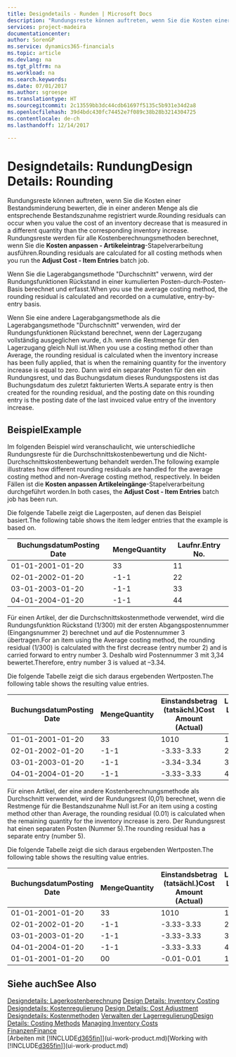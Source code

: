```yaml
---
title: Designdetails - Runden | Microsoft Docs
description: "Rundungsreste können auftreten, wenn Sie die Kosten einer Bestandsminderung bewerten, die in einer anderen Menge als die entsprechende Bestandszunahme registriert wurde. Rundungsreste werden für alle Kostenberechnungsmethoden berechnet, wenn Sie die **Kosten anpassen - Artikeleintrag**-Stapelverarbeitung ausführen."
services: project-madeira
documentationcenter: 
author: SorenGP
ms.service: dynamics365-financials
ms.topic: article
ms.devlang: na
ms.tgt_pltfrm: na
ms.workload: na
ms.search.keywords: 
ms.date: 07/01/2017
ms.author: sgroespe
ms.translationtype: HT
ms.sourcegitcommit: 2c13559bb3dc44cdb61697f5135c5b931e34d2a8
ms.openlocfilehash: 39d4bdc430fc74452e7f089c38b28b3214304725
ms.contentlocale: de-ch
ms.lasthandoff: 12/14/2017

---
```

# <a name="design-details-rounding"></a><span data-ttu-id="ca2ba-104">Designdetails: Rundung</span><span class="sxs-lookup"><span data-stu-id="ca2ba-104">Design Details: Rounding</span></span>
<span data-ttu-id="ca2ba-105">Rundungsreste können auftreten, wenn Sie die Kosten einer Bestandsminderung bewerten, die in einer anderen Menge als die entsprechende Bestandszunahme registriert wurde.</span><span class="sxs-lookup"><span data-stu-id="ca2ba-105">Rounding residuals can occur when you value the cost of an inventory decrease that is measured in a different quantity than the corresponding inventory increase.</span></span> <span data-ttu-id="ca2ba-106">Rundungsreste werden für alle Kostenberechnungsmethoden berechnet, wenn Sie die **Kosten anpassen - Artikeleintrag**-Stapelverarbeitung ausführen.</span><span class="sxs-lookup"><span data-stu-id="ca2ba-106">Rounding residuals are calculated for all costing methods when you run the **Adjust Cost - Item Entries** batch job.</span></span>  

 <span data-ttu-id="ca2ba-107">Wenn Sie die Lagerabgangsmethode "Durchschnitt" verwenn, wird der Rundungsfunktionen Rückstand in einer kumulierten Posten-durch-Posten-Basis berechnet und erfasst.</span><span class="sxs-lookup"><span data-stu-id="ca2ba-107">When you use the average costing method, the rounding residual is calculated and recorded on a cumulative, entry-by-entry basis.</span></span>  

 <span data-ttu-id="ca2ba-108">Wenn Sie eine andere Lagerabgangsmethode als die Lagerabgangsmethode "Durchschnitt" verwenden, wird der Rundungsfunktionen Rückstand berechnet, wenn der Lagerzugang vollständig ausgeglichen wurde, d.h. wenn die Restmenge für den Lagerzugang gleich Null ist.</span><span class="sxs-lookup"><span data-stu-id="ca2ba-108">When you use a costing method other than Average, the rounding residual is calculated when the inventory increase has been fully applied, that is when the remaining quantity for the inventory increase is equal to zero.</span></span> <span data-ttu-id="ca2ba-109">Dann wird ein separater Posten für den ein Rundungsrest, und das Buchungsdatum dieses Rundungspostens ist das Buchungsdatum des zuletzt fakturierten Werts.</span><span class="sxs-lookup"><span data-stu-id="ca2ba-109">A separate entry is then created for the rounding residual, and the posting date on this rounding entry is the posting date of the last invoiced value entry of the inventory increase.</span></span>  

## <a name="example"></a><span data-ttu-id="ca2ba-110">Beispiel</span><span class="sxs-lookup"><span data-stu-id="ca2ba-110">Example</span></span>  
 <span data-ttu-id="ca2ba-111">Im folgenden Beispiel wird veranschaulicht, wie unterschiedliche Rundungsreste für die Durchschnittskostenbewertung und die Nicht-Durchschnittskostenbewertung behandelt werden.</span><span class="sxs-lookup"><span data-stu-id="ca2ba-111">The following example illustrates how different rounding residuals are handled for the average costing method and non-Average costing method, respectively.</span></span> <span data-ttu-id="ca2ba-112">In beiden Fällen ist die **Kosten anpassen Artikeleingänge**-Stapelverarbeitung durchgeführt worden.</span><span class="sxs-lookup"><span data-stu-id="ca2ba-112">In both cases, the **Adjust Cost - Item Entries** batch job has been run.</span></span>  

 <span data-ttu-id="ca2ba-113">Die folgende Tabelle zeigt die Lagerposten, auf denen das Beispiel basiert.</span><span class="sxs-lookup"><span data-stu-id="ca2ba-113">The following table shows the item ledger entries that the example is based on.</span></span>  

|<span data-ttu-id="ca2ba-114">Buchungsdatum</span><span class="sxs-lookup"><span data-stu-id="ca2ba-114">Posting Date</span></span>|<span data-ttu-id="ca2ba-115">Menge</span><span class="sxs-lookup"><span data-stu-id="ca2ba-115">Quantity</span></span>|<span data-ttu-id="ca2ba-116">Laufnr.</span><span class="sxs-lookup"><span data-stu-id="ca2ba-116">Entry No.</span></span>|  
|------------------|--------------|---------------|  
|<span data-ttu-id="ca2ba-117">01-01-20</span><span class="sxs-lookup"><span data-stu-id="ca2ba-117">01-01-20</span></span>|<span data-ttu-id="ca2ba-118">3</span><span class="sxs-lookup"><span data-stu-id="ca2ba-118">3</span></span>|<span data-ttu-id="ca2ba-119">1</span><span class="sxs-lookup"><span data-stu-id="ca2ba-119">1</span></span>|  
|<span data-ttu-id="ca2ba-120">02-01-20</span><span class="sxs-lookup"><span data-stu-id="ca2ba-120">02-01-20</span></span>|<span data-ttu-id="ca2ba-121">-1</span><span class="sxs-lookup"><span data-stu-id="ca2ba-121">-1</span></span>|<span data-ttu-id="ca2ba-122">2</span><span class="sxs-lookup"><span data-stu-id="ca2ba-122">2</span></span>|  
|<span data-ttu-id="ca2ba-123">03-01-20</span><span class="sxs-lookup"><span data-stu-id="ca2ba-123">03-01-20</span></span>|<span data-ttu-id="ca2ba-124">-1</span><span class="sxs-lookup"><span data-stu-id="ca2ba-124">-1</span></span>|<span data-ttu-id="ca2ba-125">3</span><span class="sxs-lookup"><span data-stu-id="ca2ba-125">3</span></span>|  
|<span data-ttu-id="ca2ba-126">04-01-20</span><span class="sxs-lookup"><span data-stu-id="ca2ba-126">04-01-20</span></span>|<span data-ttu-id="ca2ba-127">-1</span><span class="sxs-lookup"><span data-stu-id="ca2ba-127">-1</span></span>|<span data-ttu-id="ca2ba-128">4</span><span class="sxs-lookup"><span data-stu-id="ca2ba-128">4</span></span>|  

 <span data-ttu-id="ca2ba-129">Für einen Artikel, der die Durchschnittskostenmethode verwendet, wird die Rundungsfunktion Rückstand (1/300) mit der ersten Abgangspostennummer (Eingangsnummer 2) berechnet und auf die Postennummer 3 übertragen.</span><span class="sxs-lookup"><span data-stu-id="ca2ba-129">For an item using the Average costing method, the rounding residual (1/300) is calculated with the first decrease (entry number 2) and is carried forward to entry number 3.</span></span> <span data-ttu-id="ca2ba-130">Deshalb wird Postennummer 3 mit  3,34 bewertet.</span><span class="sxs-lookup"><span data-stu-id="ca2ba-130">Therefore, entry number 3 is valued at –3.34.</span></span>  

 <span data-ttu-id="ca2ba-131">Die folgende Tabelle zeigt die sich daraus ergebenden Wertposten.</span><span class="sxs-lookup"><span data-stu-id="ca2ba-131">The following table shows the resulting value entries.</span></span>  

|<span data-ttu-id="ca2ba-132">Buchungsdatum</span><span class="sxs-lookup"><span data-stu-id="ca2ba-132">Posting Date</span></span>|<span data-ttu-id="ca2ba-133">Menge</span><span class="sxs-lookup"><span data-stu-id="ca2ba-133">Quantity</span></span>|<span data-ttu-id="ca2ba-134">Einstandsbetrag (tatsächl.)</span><span class="sxs-lookup"><span data-stu-id="ca2ba-134">Cost Amount (Actual)</span></span>|<span data-ttu-id="ca2ba-135">Lagerposten Laufnr.</span><span class="sxs-lookup"><span data-stu-id="ca2ba-135">Item Ledger Entry No.</span></span>|<span data-ttu-id="ca2ba-136">Laufnr.</span><span class="sxs-lookup"><span data-stu-id="ca2ba-136">Entry No.</span></span>|  
|------------------|--------------|----------------------------|---------------------------|---------------|  
|<span data-ttu-id="ca2ba-137">01-01-20</span><span class="sxs-lookup"><span data-stu-id="ca2ba-137">01-01-20</span></span>|<span data-ttu-id="ca2ba-138">3</span><span class="sxs-lookup"><span data-stu-id="ca2ba-138">3</span></span>|<span data-ttu-id="ca2ba-139">10</span><span class="sxs-lookup"><span data-stu-id="ca2ba-139">10</span></span>|<span data-ttu-id="ca2ba-140">1</span><span class="sxs-lookup"><span data-stu-id="ca2ba-140">1</span></span>|<span data-ttu-id="ca2ba-141">1</span><span class="sxs-lookup"><span data-stu-id="ca2ba-141">1</span></span>|  
|<span data-ttu-id="ca2ba-142">02-01-20</span><span class="sxs-lookup"><span data-stu-id="ca2ba-142">02-01-20</span></span>|<span data-ttu-id="ca2ba-143">-1</span><span class="sxs-lookup"><span data-stu-id="ca2ba-143">-1</span></span>|<span data-ttu-id="ca2ba-144">-3.33</span><span class="sxs-lookup"><span data-stu-id="ca2ba-144">-3.33</span></span>|<span data-ttu-id="ca2ba-145">2</span><span class="sxs-lookup"><span data-stu-id="ca2ba-145">2</span></span>|<span data-ttu-id="ca2ba-146">2</span><span class="sxs-lookup"><span data-stu-id="ca2ba-146">2</span></span>|  
|<span data-ttu-id="ca2ba-147">03-01-20</span><span class="sxs-lookup"><span data-stu-id="ca2ba-147">03-01-20</span></span>|<span data-ttu-id="ca2ba-148">-1</span><span class="sxs-lookup"><span data-stu-id="ca2ba-148">-1</span></span>|<span data-ttu-id="ca2ba-149">-3.34</span><span class="sxs-lookup"><span data-stu-id="ca2ba-149">-3.34</span></span>|<span data-ttu-id="ca2ba-150">3</span><span class="sxs-lookup"><span data-stu-id="ca2ba-150">3</span></span>|<span data-ttu-id="ca2ba-151">3</span><span class="sxs-lookup"><span data-stu-id="ca2ba-151">3</span></span>|  
|<span data-ttu-id="ca2ba-152">04-01-20</span><span class="sxs-lookup"><span data-stu-id="ca2ba-152">04-01-20</span></span>|<span data-ttu-id="ca2ba-153">-1</span><span class="sxs-lookup"><span data-stu-id="ca2ba-153">-1</span></span>|<span data-ttu-id="ca2ba-154">-3.33</span><span class="sxs-lookup"><span data-stu-id="ca2ba-154">-3.33</span></span>|<span data-ttu-id="ca2ba-155">4</span><span class="sxs-lookup"><span data-stu-id="ca2ba-155">4</span></span>|<span data-ttu-id="ca2ba-156">4</span><span class="sxs-lookup"><span data-stu-id="ca2ba-156">4</span></span>|  

 <span data-ttu-id="ca2ba-157">Für einen Artikel, der eine andere Kostenberechnungsmethode als Durchschnitt verwendet, wird der Rundungsrest (0,01) berechnet, wenn die Restmenge für die Bestandszunahme Null ist.</span><span class="sxs-lookup"><span data-stu-id="ca2ba-157">For an item using a costing method other than Average, the rounding residual (0.01) is calculated when the remaining quantity for the inventory increase is zero.</span></span> <span data-ttu-id="ca2ba-158">Der Rundungsrest hat einen separaten Posten (Nummer 5).</span><span class="sxs-lookup"><span data-stu-id="ca2ba-158">The rounding residual has a separate entry (number 5).</span></span>  

 <span data-ttu-id="ca2ba-159">Die folgende Tabelle zeigt die sich daraus ergebenden Wertposten.</span><span class="sxs-lookup"><span data-stu-id="ca2ba-159">The following table shows the resulting value entries.</span></span>  

|<span data-ttu-id="ca2ba-160">Buchungsdatum</span><span class="sxs-lookup"><span data-stu-id="ca2ba-160">Posting Date</span></span>|<span data-ttu-id="ca2ba-161">Menge</span><span class="sxs-lookup"><span data-stu-id="ca2ba-161">Quantity</span></span>|<span data-ttu-id="ca2ba-162">Einstandsbetrag (tatsächl.)</span><span class="sxs-lookup"><span data-stu-id="ca2ba-162">Cost Amount (Actual)</span></span>|<span data-ttu-id="ca2ba-163">Lagerposten Laufnr.</span><span class="sxs-lookup"><span data-stu-id="ca2ba-163">Item Ledger Entry No.</span></span>|<span data-ttu-id="ca2ba-164">Laufnr.</span><span class="sxs-lookup"><span data-stu-id="ca2ba-164">Entry No.</span></span>|  
|------------------|--------------|----------------------------|---------------------------|---------------|  
|<span data-ttu-id="ca2ba-165">01-01-20</span><span class="sxs-lookup"><span data-stu-id="ca2ba-165">01-01-20</span></span>|<span data-ttu-id="ca2ba-166">3</span><span class="sxs-lookup"><span data-stu-id="ca2ba-166">3</span></span>|<span data-ttu-id="ca2ba-167">10</span><span class="sxs-lookup"><span data-stu-id="ca2ba-167">10</span></span>|<span data-ttu-id="ca2ba-168">1</span><span class="sxs-lookup"><span data-stu-id="ca2ba-168">1</span></span>|<span data-ttu-id="ca2ba-169">1</span><span class="sxs-lookup"><span data-stu-id="ca2ba-169">1</span></span>|  
|<span data-ttu-id="ca2ba-170">02-01-20</span><span class="sxs-lookup"><span data-stu-id="ca2ba-170">02-01-20</span></span>|<span data-ttu-id="ca2ba-171">-1</span><span class="sxs-lookup"><span data-stu-id="ca2ba-171">-1</span></span>|<span data-ttu-id="ca2ba-172">-3.33</span><span class="sxs-lookup"><span data-stu-id="ca2ba-172">-3.33</span></span>|<span data-ttu-id="ca2ba-173">2</span><span class="sxs-lookup"><span data-stu-id="ca2ba-173">2</span></span>|<span data-ttu-id="ca2ba-174">2</span><span class="sxs-lookup"><span data-stu-id="ca2ba-174">2</span></span>|  
|<span data-ttu-id="ca2ba-175">03-01-20</span><span class="sxs-lookup"><span data-stu-id="ca2ba-175">03-01-20</span></span>|<span data-ttu-id="ca2ba-176">-1</span><span class="sxs-lookup"><span data-stu-id="ca2ba-176">-1</span></span>|<span data-ttu-id="ca2ba-177">-3.33</span><span class="sxs-lookup"><span data-stu-id="ca2ba-177">-3.33</span></span>|<span data-ttu-id="ca2ba-178">3</span><span class="sxs-lookup"><span data-stu-id="ca2ba-178">3</span></span>|<span data-ttu-id="ca2ba-179">3</span><span class="sxs-lookup"><span data-stu-id="ca2ba-179">3</span></span>|  
|<span data-ttu-id="ca2ba-180">04-01-20</span><span class="sxs-lookup"><span data-stu-id="ca2ba-180">04-01-20</span></span>|<span data-ttu-id="ca2ba-181">-1</span><span class="sxs-lookup"><span data-stu-id="ca2ba-181">-1</span></span>|<span data-ttu-id="ca2ba-182">-3.33</span><span class="sxs-lookup"><span data-stu-id="ca2ba-182">-3.33</span></span>|<span data-ttu-id="ca2ba-183">4</span><span class="sxs-lookup"><span data-stu-id="ca2ba-183">4</span></span>|<span data-ttu-id="ca2ba-184">4</span><span class="sxs-lookup"><span data-stu-id="ca2ba-184">4</span></span>|  
|<span data-ttu-id="ca2ba-185">01-01-20</span><span class="sxs-lookup"><span data-stu-id="ca2ba-185">01-01-20</span></span>|<span data-ttu-id="ca2ba-186">0</span><span class="sxs-lookup"><span data-stu-id="ca2ba-186">0</span></span>|<span data-ttu-id="ca2ba-187">-0.01</span><span class="sxs-lookup"><span data-stu-id="ca2ba-187">-0.01</span></span>|<span data-ttu-id="ca2ba-188">1</span><span class="sxs-lookup"><span data-stu-id="ca2ba-188">1</span></span>|<span data-ttu-id="ca2ba-189">5</span><span class="sxs-lookup"><span data-stu-id="ca2ba-189">5</span></span>|  

## <a name="see-also"></a><span data-ttu-id="ca2ba-190">Siehe auch</span><span class="sxs-lookup"><span data-stu-id="ca2ba-190">See Also</span></span>  
 <span data-ttu-id="ca2ba-191">[Designdetails: Lagerkostenberechnung](design-details-inventory-costing.md) </span><span class="sxs-lookup"><span data-stu-id="ca2ba-191">[Design Details: Inventory Costing](design-details-inventory-costing.md) </span></span>  
 <span data-ttu-id="ca2ba-192">[Designdetails: Kostenregulierung](design-details-cost-adjustment.md) </span><span class="sxs-lookup"><span data-stu-id="ca2ba-192">[Design Details: Cost Adjustment](design-details-cost-adjustment.md) </span></span>  
 <span data-ttu-id="ca2ba-193">[Designdetails: Kostenmethoden](design-details-costing-methods.md) [Verwalten der Lagerregulierung](finance-manage-inventory-costs.md)</span><span class="sxs-lookup"><span data-stu-id="ca2ba-193">[Design Details: Costing Methods](design-details-costing-methods.md) [Managing Inventory Costs](finance-manage-inventory-costs.md)</span></span>  
 [<span data-ttu-id="ca2ba-194">Finanzen</span><span class="sxs-lookup"><span data-stu-id="ca2ba-194">Finance</span></span>](finance.md)  
 <span data-ttu-id="ca2ba-195">[Arbeiten mit [!INCLUDE[d365fin](includes/d365fin_md.md)]](ui-work-product.md)</span><span class="sxs-lookup"><span data-stu-id="ca2ba-195">[Working with [!INCLUDE[d365fin](includes/d365fin_md.md)]](ui-work-product.md)</span></span>

